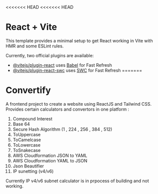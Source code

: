 <<<<<<< HEAD
<<<<<<< HEAD
# React + Vite

This template provides a minimal setup to get React working in Vite with HMR and some ESLint rules.

Currently, two official plugins are available:

- [@vitejs/plugin-react](https://github.com/vitejs/vite-plugin-react/blob/main/packages/plugin-react/README.md) uses [Babel](https://babeljs.io/) for Fast Refresh
- [@vitejs/plugin-react-swc](https://github.com/vitejs/vite-plugin-react-swc) uses [SWC](https://swc.rs/) for Fast Refresh
=======
# Convertify
A frontend project to create a website using ReactJS and Tailwind CSS.
Provides certain calculators and convertors in one platform :
1. Compound Interest
2. Base 64
3. Secure Hash Algorithm (1 , 224 , 256 , 384 , 512)
4. ToUppercase
5. ToCamelcase
6. ToLowercase
7. ToSnakecase
8. AWS Cloudformation JSON to YAML
9. AWS Cloudformation YAML to JSON
10. Json Beautifier
11. IP sunetting (v4/v6)

Currently IP v4/v6 subnet calculator is in prpocess of building and not working.
